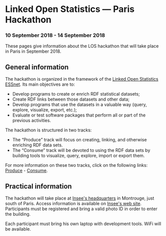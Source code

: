 # Linked Open Statistics — Paris Hackathon #
### 10 September 2018 - 14 September 2018

These pages give information about the LOS hackathon that will take place in Paris in September 2018.

## General information

The hackathon is organized in the framework of the [Linked Open Statistics ESSnet](https://ec.europa.eu/eurostat/cros/content/linked-open-statistics_en). Its main objectives are to:
  * Develop programs to create or enrich RDF statistical datasets;
  * Create RDF links between those datasets and other data;
  * Develop programs that use the datasets in a valuable way (query, explore, visualize, export, etc.);
  * Evaluate or test software packages that perform all or part of the previous activities.

The hackathon is structured in two tracks:
  * The “Produce” track will focus on creating, linking, and otherwise enriching RDF data sets.
  * The “Consume” track will be devoted to using the RDF data sets by building tools to visualize, query, explore, import or export them.

For more information on these two tracks, click on the following links: [Produce](tracks/produce-track.md) - [Consume](tracks/consume-track.md).

## Practical information

The hackathon will take place at [Insee's headquarters](https://www.google.com/maps/place/48°48'58.5"N+2°18'29.3"E) in Montrouge, just south of Paris. Access information is available on [Insee's web site](https://www.insee.fr/fr/information/1895031). Participants must be registered and bring a valid photo ID in order to enter the building.

Each participant must bring his own laptop with development tools. WiFi will be available.
